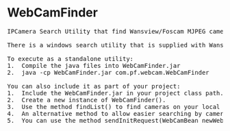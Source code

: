 WebCamFinder
============
<PRE>
IPCamera Search Utility that find Wansview/Foscam MJPEG cameras on local network (Intranet).

There is a windows search utility that is supplied with Wansview/Foscam MJPEG IP Cameras but I needed something that would work in both Windows and Linux.

To execute as a standalone utility:
1.  Compile the java files into WebCamFinder.jar
2.  java -cp WebCamFinder.jar com.pf.webcam.WebCamFinder

You can also include it as part of your project:
1.  Include the WebCamFinder.jar in your project class path.
2.  Create a new instance of WebCamFinder().
3.  Use the method findList() to find cameras on your local network.  This method returns a List of WebCamBean objects.
4.  An alternative method to allow easier searching by camera ID is findMap().  This method returns a Map of WebCamBean objects with the Camera ID as the key.
5.  You can use the method sendInitRequest(WebCamBean newWebCamBean, String originalIP, String factoryUserName, String factoryPassword) to set the camera's network settings.
</PRE>
